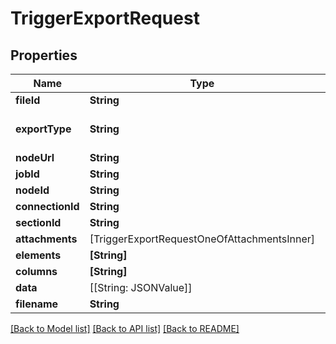 # TriggerExportRequest

## Properties
Name | Type | Description | Notes
------------ | ------------- | ------------- | -------------
**fileId** | **String** |  | 
**exportType** | **String** |  | [optional] [default to .node]
**nodeUrl** | **String** |  | [optional] 
**jobId** | **String** |  | [optional] 
**nodeId** | **String** |  | [optional] 
**connectionId** | **String** |  | [optional] 
**sectionId** | **String** |  | [optional] 
**attachments** | [TriggerExportRequestOneOfAttachmentsInner] |  | [optional] 
**elements** | **[String]** |  | [optional] 
**columns** | **[String]** |  | 
**data** | [[String: JSONValue]] |  | 
**filename** | **String** |  | [optional] 

[[Back to Model list]](../README.md#documentation-for-models) [[Back to API list]](../README.md#documentation-for-api-endpoints) [[Back to README]](../README.md)


